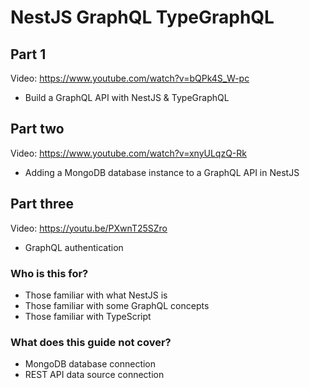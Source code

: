 # NestJS GraphQL TypeGraphQL

## Part 1
Video: https://www.youtube.com/watch?v=bQPk4S_W-pc

* Build a GraphQL API with NestJS & TypeGraphQL

## Part two
Video: https://www.youtube.com/watch?v=xnyULqzQ-Rk

* Adding a MongoDB database instance to a GraphQL API in NestJS

## Part three
Video: https://youtu.be/PXwnT25SZro

* GraphQL authentication


### Who is this for?
* Those familiar with what NestJS is
* Those familiar with some GraphQL concepts
* Those familiar with TypeScript

### What does this guide not cover?
* MongoDB database connection
* REST API data source connection


